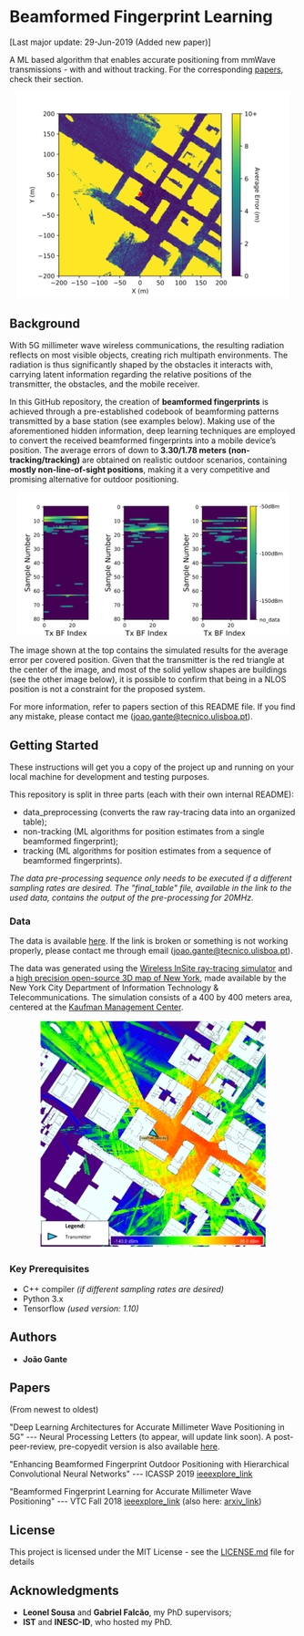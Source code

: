 # Beamformed Fingerprint Learning

[Last major update: 29-Jun-2019 (Added new paper)]

A ML based algorithm that enables accurate positioning from mmWave transmissions - with and without tracking. For
the corresponding [papers](#papers), check their section.

<p align="center">
  <img src="_repo_images/error_vs_position.PNG" width="480"/>
</p>

## Background

With 5G millimeter wave wireless communications, the resulting radiation reflects on most visible
objects, creating rich multipath environments. The radiation is thus significantly shaped by the obstacles
it interacts with, carrying latent information regarding the relative positions of the transmitter, the
obstacles, and the mobile receiver.

In this GitHub repository, the creation of **beamformed fingerprints** is achieved
through a pre-established codebook of beamforming patterns transmitted by a base station (see examples below).
Making use of the aforementioned hidden information, deep learning techniques are employed to
convert the received beamformed fingerprints into a mobile device’s position. The average errors of down to
**3.30/1.78 meters (non-tracking/tracking)** are obtained
on realistic outdoor scenarios, containing **mostly non-line-of-sight positions**, making it a very competitive
and promising alternative for outdoor positioning.


<p align="center">
  <img src="_repo_images/bff_examples.PNG" width="480"/>
</p>


The image shown at the top contains the simulated results for the average error per covered position. Given that the transmitter
is the red triangle at the center of the image, and most of the solid yellow shapes are buildings (see the other image
below), it is possible to confirm that being in a NLOS position is not a constraint for the proposed system.


For more information, refer to papers section of this README file. If you find any mistake, please contact me (joao.gante@tecnico.ulisboa.pt).


## Getting Started

These instructions will get you a copy of the project up and running on your local machine for development and testing purposes.

This repository is split in three parts (each with their own internal README):
- data_preprocessing (converts the raw ray-tracing data into an organized table);
- non-tracking (ML algorithms for position estimates from a single beamformed fingerprint);
- tracking (ML algorithms for position estimates from a sequence of beamformed fingerprints).

*The data pre-processing sequence only needs to be executed if a different sampling rates are desired. The "final_table" file, available in the link to the used data, contains the output of the pre-processing for 20MHz.*

### Data

The data is available [here](https://drive.google.com/drive/folders/1gfbZKCsq4D1tvPzPHLftWljsVaL2pjg_?usp=sharing). If the link is broken or something is not working properly, please contact me through email (joao.gante@tecnico.ulisboa.pt).

The data was generated using the [Wireless InSite ray-tracing simulator](https://www.remcom.com/wireless-insite-em-propagation-software/) and a [high precision open-source 3D map of New York](http://www1.nyc.gov/site/doitt/initiatives/3d-building.page), made available by the New York City Department of Information Technology & Telecommunications.
The simulation consists of a 400 by 400 meters area, centered at the [Kaufman Management Center](https://goo.gl/maps/xrqvT9VS59K2).

<p align="center">
  <img src="_repo_images/propagation.PNG" width="400"/>
</p>


### Key Prerequisites

- C++ compiler *(if different sampling rates are desired)*
- Python 3.x
- Tensorflow *(used version: 1.10)*


## Authors

* **João Gante**

## Papers

(From newest to oldest)

"Deep Learning Architectures for Accurate Millimeter Wave Positioning in 5G" --- Neural Processing Letters (to appear, will update link soon). A post-peer-review, pre-copyedit version is also available [here](https://drive.google.com/open?id=19P7Ebg80pVqyHNkfPDQNweozl4k4S6RC).

"Enhancing Beamformed Fingerprint Outdoor Positioning with Hierarchical Convolutional Neural Networks" --- ICASSP 2019 [ieeexplore_link](https://ieeexplore.ieee.org/document/8683782)

"Beamformed Fingerprint Learning for Accurate Millimeter Wave Positioning" --- VTC Fall 2018 [ieeexplore_link](https://ieeexplore.ieee.org/document/8690987) (also here: [arxiv_link](https://arxiv.org/abs/1804.04112))

## License

This project is licensed under the MIT License - see the [LICENSE.md](LICENSE.md) file for details

## Acknowledgments

* **Leonel Sousa** and **Gabriel Falcão**, my PhD supervisors;
* **IST** and **INESC-ID**, who hosted my PhD.
